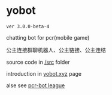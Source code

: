 # yobot
`ver 3.0.0-beta-4`

chatting bot for pcr(mobile game)

公主连接群聊机器人、公主链接、公主连结


source code in [/src](https://github.com/yuudi/yobot/tree/master/src/client) folder

introduction in [yobot.xyz](https://yobot.xyz/) page

alse see [pcr-bot league](https://www.pcrbot.com)
